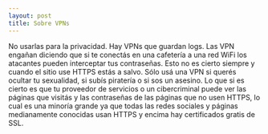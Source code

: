 ```yaml
---
layout: post
title: Sobre VPNs
---
```


No usarlas para la privacidad.
Hay VPNs que guardan logs.
Las VPN engañan diciendo que si te conectás en una cafetería a una red WiFi los atacantes pueden interceptar tus contraseñas. Esto no es cierto siempre y cuando el sitio use HTTPS estás a salvo.
Sólo usá una VPN si querés ocultar tu sexualidad, si subís piratería o si sos un asesino.
Lo que si es cierto es que tu proveedor de servicios o un cibercriminal puede ver las páginas que visitás y las contraseñas
de las páginas que no usen HTTPS, lo cual es una minoría grande ya que todas las redes sociales y páginas medianamente
conocidas usan HTTPS y encima hay certificados gratis de SSL. 
